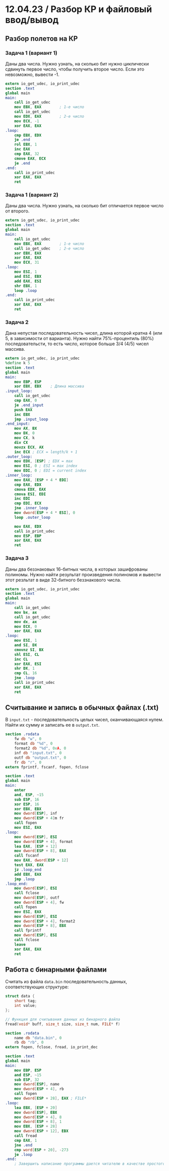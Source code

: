# 12.04.23 / Разбор КР и файловый ввод/вывод
## Разбор полетов на КР
### Задача 1 (вариант 1)
Даны два числа. Нужно узнать, на сколько бит нужно циклически сдвинуть первое число, чтобы получить второе число. Если это невозможно, вывести -1.
```nasm
extern io_get_udec, io_print_udec
section .text
global main
main:
    call io_get_udec
    mov EBX, EAX        ; 1-е число
    call io_get_udec
    mov EDX, EAX        ; 2-е число
    mov ECX, -1
    xor EAX, EAX
.loop:
    cmp EBX, EDX
    je .end
    rol EBX, 1
    inc EAX
    cmp EAX, 32
    cmove EAX, ECX
    je .end
.end:
    call io_print_udec
    xor EAX, EAX
    ret
```

### Задача 1 (вариант 2)
Даны два числа. Нужно узнать, на сколько бит отличается первое число от второго.
```nasm
extern io_get_udec, io_print_udec
section .text
global main
main:
    call io_get_udec
    mov EBX, EAX        ; 1-е число
    call io_get_udec    ; 2-е число
    xor EBX, EAX
    xor EAX, EAX
    mov ECX, 31
.loop:
    mov ESI, 1
    and ESI, EBX
    add EAX, ESI
    shr EBX, 1
    loop .loop
.end:
    call io_print_udec
    xor EAX, EAX
    ret
```

### Задача 2
Дана непустая последовательность чисел, длина которой кратна 4 (или 5, в зависимости от варианта). Нужно найти 75%-процентиль (80%) последовательсти, то есть число, которое больше 3/4 (4/5) чисел массива.

```nasm
extern io_get_udec, io_print_udec
%define k 5
section .text
global main
main:
    mov EBP, ESP
    xor EBX, EBX    ; Длина массива
.input_loop:
    call io_get_udec
    cmp EAX, 0
    je .end_input
    push EAX
    inc EBX
    jmp .input_loop
.end_input:
    mov AX, BX
    mov DX, 0
    mov CX, k
    div CX
    movzx ECX, AX
    inc ECX ; ECX = length/k + 1
.outer_loop:
    mov EDX, [ESP] ; EDX = max
    mov ESI, 0 ; ESI = max index
    mov EDI, 0 ; EDI = current index
.inner_loop:
    mov EAX, [ESP + 4 * EDI]
    cmp EAX, EDX
    cmova EDX, EAX
    cmova ESI, EDI
    inc EDI
    cmp EDI, ECX
    jne .inner_loop
    mov dword[ESP + 4 * ESI], 0
    loop .outer_loop

    mov EAX, EDX
    call io_print_udec
    mov ESP, EBP
    xor EAX, EAX
    ret
```

### Задача 3
Даны два беззнаковых 16-битных числа, в которых зашифрованы полиномы. Нужно найти результат произведения полиномов и вывести этот резльтат в виде 32-битного беззнакового числа.

```nasm
extern io_get_udec, io_print_udec
section .text
global main
main:
    call io_get_udec
    mov bx, ax
    call io_get_udec
    mov dx, ax
    mov ECX, 0
    xor EAX, EAX
.loop:
    mov ESI, 1
    and SI, DX
    cmovnz SI, BX
    shl ESI, CL
    inc CL
    xor EAX, ESI
    shr DX, 1
    cmp CL, 16
    jne .loop
    call io_print_udec
    xor EAX, EAX
    ret
```

## Считывание и запись в обычных файлах (.txt)
В `input.txt` - последовательность целых чисел, оканчивающаяся нулем. Найти их сумму и записать ее в `output.txt`.

```nasm
section .rodata
    fw db "w", 0
    format db "%d", 0
    format2 db "%d", 0xA, 0
    inf db "input.txt", 0
    outf db "output.txt", 0
    fr db "r", 0
extern fprintf, fscanf, fopen, fclose

section .text
global main
main:
    enter
    and, ESP, ~15
    sub ESP, 16
    xor ESP, 16
    xor EBX, EBX
    mov dword[ESP], inf
    mov dword[ESP + 4]m fr
    call fopen
    mov ESI, EAX
.loop:
    mov dword[ESP], ESI
    mov dword[ESP + 4], format
    lea EAX, [ESP + 12] 
    mov dword[ESP + 8], EAX
    call fscanf
    mov EAX, dword[ESP + 12]
    test EAX, EAX
    jz .loop_end
    add EBX, EAX
    jmp .loop
.loop_end:
    mov dword[ESP], ESI
    call fclose
    mov dword[ESP], outf
    mov dword[ESP + 4], fw
    call fopen
    mov ESI, EAX
    mov dword[ESP], ESI
    mov dword[ESP + 4], format2
    mov dword[ESP + 8], EBX
    call fprintf
    mov dword[ESP], ESI
    call fclose
    leave
    xor EAX, EAX
    ret
```

## Работа с бинарными файлами
Считать из файла `data.bin` последовательность данных, соответствующих структуре:

```c
struct data {
    short tag;
    int value;
};

// Функция для считывания данных из бинарного файла
fread(void* buff, size_t size, size_t num, FILE* f)
```

```nasm
section .rodata
    name db "data.bin", 0
    rb db "rb", 0
extern fopen, fclose, fread, io_print_dec

section .text
global main
main:
    mov EBP, ESP
    and ESP, ~15
    sub ESP, 32
    mov dword[ESP], name
    mov dword[ESP + 4], rb
    call fopen
    mov dword[ESP + 28], EAX ; FILE*
.loop:
    lea EBX, [ESP + 20]
    mov dword[ESP], EBX
    mov dword[ESP + 4], 8
    mov dword[ESP + 8], 1
    mov EBX, [ESP + 28]
    mov dword[ESP + 12], EBX
    call fread
    cmp EAX, 1
    jne .end
    cmp word[ESP + 20], -273
    je .loop
.end:
    ; Завершить написание программы дается читателю в качестве простого упражнения.
```
